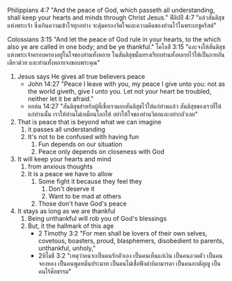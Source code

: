 Philippians 4:7 "And the peace of God, which passeth all understanding, shall keep your hearts and minds through Christ Jesus."
ฟีลิปปี 4:7 "แล้วสันติสุขแห่งพระเจ้า ซึ่งเกินความเข้าใจทุกอย่าง จะคุ้มครองจิตใจและความคิดของท่านไว้ในพระเยซูคริสต์"

Colossians 3:15 "And let the peace of God rule in your hearts, to the which also ye are called in one body; and be ye thankful."
โคโลสี 3:15 "และจงให้สันติสุขแห่งพระเจ้าครอบครองอยู่ในใจของท่านทั้งหลาย ในสันติสุขนั้นทรงเรียกท่านทั้งหลายไว้ให้เป็นกายอันเดียวด้วย และท่านทั้งหลายจงขอบพระคุณ"

1. Jesus says He gives all true believers peace
    - John 14:27 "Peace I leave with you, my peace I give unto you: not as the world giveth, give I unto you. Let not your heart be troubled, neither let it be afraid."
    - ยอห์น 14:27 "สันติสุขสำหรับผู้ที่เชื่อเรามอบสันติสุขไว้ให้แก่ท่านแล้ว สันติสุขของเราที่ให้แก่ท่านนั้น เราให้ท่านไม่เหมือนโลกให้ อย่าให้ใจของท่านวิตกและอย่ากลัวเลย"
2. That is peace that is beyond what we can imagine
    1. it passes all understanding
    2. It's not to be confused with having fun
        1. Fun depends on our situation
        2. Peace only depends on closeness with God
3. It will keep your hearts and mind
    1. from anxious thoughts
    2. It is a peace we have to allow
        1. Some fight it because they feel they
            1. Don't deserve it
            2. Want to be mad at others
        2. Those don't have God's peace
4. It stays as long as we are thankful
    1. Being unthankful will rob you of God's blessings
    2. But, it the hallmark of this age
        - 2 Timothy 3:2 "For men shall be lovers of their own selves, covetous, boasters, proud, blasphemers, disobedient to parents, unthankful, unholy,"
        - 2ทิโมธี 3:2 "เหตุว่าคนจะเป็นคนรักตัวเอง เป็นคนเห็นแก่เงิน เป็นคนอวดตัว เป็นคนจองหอง เป็นคนพูดหมิ่นประมาท เป็นคนไม่เชื่อฟังคำบิดามารดา เป็นคนอกตัญญู เป็นคนไร้ศีลธรรม"
